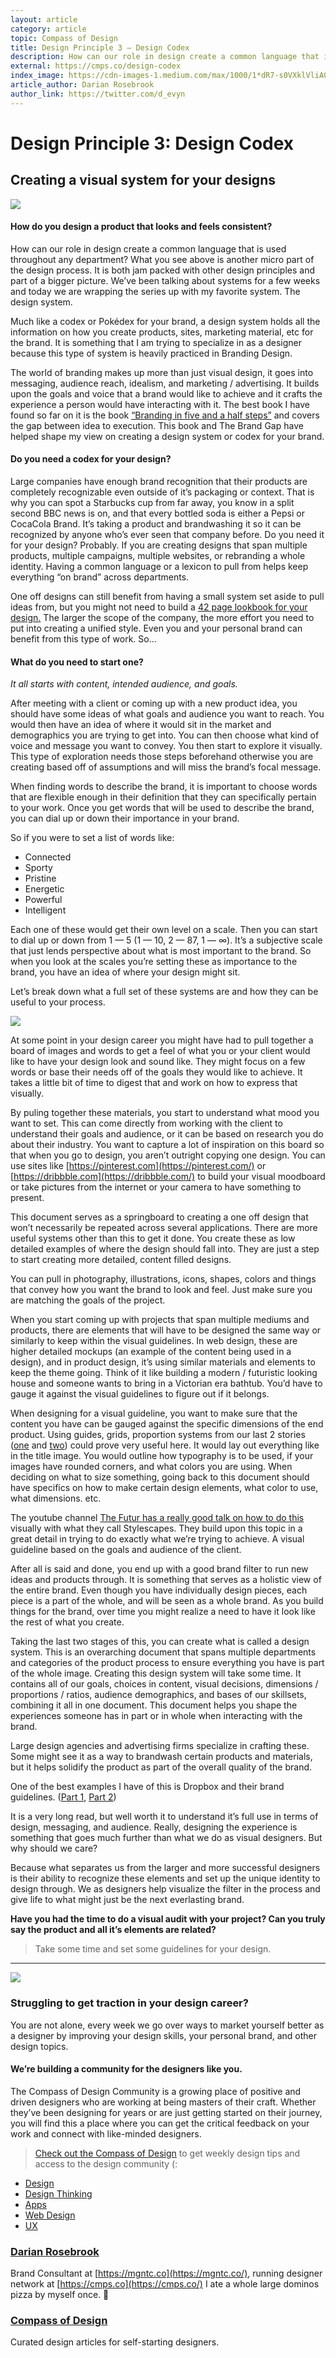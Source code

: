 ```yaml
---
layout: article
category: article
topic: Compass of Design
title: Design Principle 3 — Design Codex
description: How can our role in design create a common language that is used throughout any department? What you see above is another micro part of the design process. It is both jam packed with other design principles and part of a bigger picture. We’ve been talking about systems for a few weeks and today we are wrapping the series up with my favorite system. The design system.
external: https://cmps.co/design-codex
index_image: https://cdn-images-1.medium.com/max/1000/1*dR7-s0VXklVliA0_C0DMEQ.png
article_author: Darian Rosebrook
author_link: https://twitter.com/d_evyn
---
```

# Design Principle 3: Design Codex

## Creating a visual system for your designs

![](https://cdn-images-1.medium.com/max/1000/1*dR7-s0VXklVliA0_C0DMEQ.png)

#### How do you design a product that looks and feels consistent?

How can our role in design create a common language that is used throughout any
department? What you see above is another micro part of the design process. It
is both jam packed with other design principles and part of a bigger picture.
We’ve been talking about systems for a few weeks and today we are wrapping the
series up with my favorite system. The design system.

Much like a codex or Pokédex for your brand, a design system holds all the
information on how you create products, sites, marketing material, etc for the
brand. It is something that I am trying to specialize in as a designer because
this type of system is heavily practiced in Branding Design.

The world of branding makes up more than just visual design, it goes into
messaging, audience reach, idealism, and marketing / advertising. It builds upon
the goals and voice that a brand would like to achieve and it crafts the
experience a person would have interacting with it. The best book I have found
so far on it is the book [“Branding in five and a half
steps”](https://www.amazon.com/Branding-Five-Steps-Michael-Johnson/dp/0500518963)
and covers the gap between idea to execution. This book and The Brand Gap have
helped shape my view on creating a design system or codex for your brand.

#### Do you need a codex for your design?

Large companies have enough brand recognition that their products are completely
recognizable even outside of it’s packaging or context. That is why you can spot
a Starbucks cup from far away, you know in a split second BBC news is on, and
that every bottled soda is either a Pepsi or CocaCola Brand. It’s taking a
product and brandwashing it so it can be recognized by anyone who’s ever seen
that company before. Do you need it for your design? Probably. If you are
creating designs that span multiple products, multiple campaigns, multiple
websites, or rebranding a whole identity. Having a common language or a lexicon
to pull from helps keep everything “on brand” across departments.

One off designs can still benefit from having a small system set aside to pull
ideas from, but you might not need to build a [42 page lookbook for your
design.](https://issuu.com/themarkit/docs/urban_outfitters_brand_book_final_p_d1cb1321abd5a6)
The larger the scope of the company, the more effort you need to put into
creating a unified style. Even you and your personal brand can benefit from this
type of work. So…

#### What do you need to start one?

*It all starts with content, intended audience, and goals.*

After meeting with a client or coming up with a new product idea, you should
have some ideas of what goals and audience you want to reach. You would then
have an idea of where it would sit in the market and demographics you are trying
to get into. You can then choose what kind of voice and message you want to
convey. You then start to explore it visually. This type of exploration needs
those steps beforehand otherwise you are creating based off of assumptions and
will miss the brand’s focal message.

When finding words to describe the brand, it is important to choose words that
are flexible enough in their definition that they can specifically pertain to
your work. Once you get words that will be used to describe the brand, you can
dial up or down their importance in your brand.

So if you were to set a list of words like:

* Connected
* Sporty
* Pristine
* Energetic
* Powerful
* Intelligent

Each one of these would get their own level on a scale. Then you can start to
dial up or down from 1 — 5 (1 — 10, 2 — 87, 1 — ∞). It’s a subjective scale that
just lends perspective about what is most important to the brand. So when you
look at the scales you’re setting these as importance to the brand, you have an
idea of where your design might sit.

Let’s break down what a full set of these systems are and how they can be useful
to your process.

![](https://cdn-images-1.medium.com/max/800/0*FwnnO7LIP0mEy6Xw.jpg)

At some point in your design career you might have had to pull together a board
of images and words to get a feel of what you or your client would like to have
your design look and sound like. They might focus on a few words or base their
needs off of the goals they would like to achieve. It takes a little bit of time
to digest that and work on how to express that visually.

By puling together these materials, you start to understand what mood you want
to set. This can come directly from working with the client to understand their
goals and audience, or it can be based on research you do about their industry.
You want to capture a lot of inspiration on this board so that when you go to
design, you aren’t outright copying one design. You can use sites like
[https://pinterest.com](https://pinterest.com/) or
[https://dribbble.com](https://dribbble.com/) to build your visual moodboard or
take pictures from the internet or your camera to have something to present.

This document serves as a springboard to creating a one off design that won’t
necessarily be repeated across several applications. There are more useful
systems other than this to get it done. You create these as low detailed
examples of where the design should fall into. They are just a step to start
creating more detailed, content filled designs.

You can pull in photography, illustrations, icons, shapes, colors and things
that convey how you want the brand to look and feel. Just make sure you are
matching the goals of the project.

When you start coming up with projects that span multiple mediums and products,
there are elements that will have to be designed the same way or similarly to
keep within the visual guidelines. In web design, these are higher detailed
mockups (an example of the content being used in a design), and in product
design, it’s using similar materials and elements to keep the theme going. Think
of it like building a modern / futuristic looking house and someone wants to
bring in a Victorian era bathtub. You’d have to gauge it against the visual
guidelines to figure out if it belongs.

When designing for a visual guideline, you want to make sure that the content
you have can be gauged against the specific dimensions of the end product. Using
guides, grids, proportion systems from our last 2 stories
([one](https://cmps.co/guide-gutter-grid) and
[two](https://cmps.co/scale-proportion)) could prove very useful here. It would
lay out everything like in the title image. You would outline how typography is
to be used, if your images have rounded corners, and what colors you are using.
When deciding on what to size something, going back to this document should have
specifics on how to make certain design elements, what color to use, what
dimensions. etc.

The youtube channel [The Futur has a really good talk on how to do this
](https://youtu.be/lGmPCutgI2o)visually with what they call Stylescapes. They
build upon this topic in a great detail in trying to do exactly what we’re
trying to achieve. A visual guideline based on the goals and audience of the
client.

After all is said and done, you end up with a good brand filter to run new ideas
and products through. It is something that serves as a holistic view of the
entire brand. Even though you have individually design pieces, each piece is a
part of the whole, and will be seen as a whole brand. As you build things for
the brand, over time you might realize a need to have it look like the rest of
what you create.

Taking the last two stages of this, you can create what is called a design
system. This is an overarching document that spans multiple departments and
categories of the product process to ensure everything you have is part of the
whole image. Creating this design system will take some time. It contains all of
our goals, choices in content, visual decisions, dimensions / proportions /
ratios, audience demographics, and bases of our skillsets, combining it all in
one document. This document helps you shape the experiences someone has in part
or in whole when interacting with the brand.

Large design agencies and advertising firms specialize in crafting these. Some
might see it as a way to brandwash certain products and materials, but it helps
solidify the product as part of the overall quality of the brand.

One of the best examples I have of this is Dropbox and their brand guidelines.
([Part
1](https://medium.com/dropbox-design/illustrating-a-more-human-brand-part-1-e1cfe3c28d9),
[Part
2](https://medium.com/dropbox-design/illustrating-a-more-human-brand-part-2-d2e9494cc8a3))

It is a very long read, but well worth it to understand it’s full use in terms
of design, messaging, and audience. Really, designing the experience is
something that goes much further than what we do as visual designers. But why
should we care?

Because what separates us from the larger and more successful designers is their
ability to recognize these elements and set up the unique identity to design
through. We as designers help visualize the filter in the process and give life
to what might just be the next everlasting brand.

**Have you had the time to do a visual audit with your project? Can you truly
say the product and all it’s elements are related?**

> Take some time and set some guidelines for your design.

*****

![](https://cdn-images-1.medium.com/max/800/1*mo7_gcoDhIhJHCOLPxMfLg.png)

### Struggling to get traction in your design career?

You are not alone, every week we go over ways to market yourself better as a
designer by improving your design skills, your personal brand, and other design
topics.

#### We’re building a community for the designers like you.

The Compass of Design Community is a growing place of positive and driven
designers who are working at being masters of their craft. Whether they’ve been
designing for years or are just getting started on their journey, you will find
this a place where you can get the critical feedback on your work and connect
with like-minded designers.

> [Check out the Compass of Design](https://compassofdesign.com/community/) to get
> weekly design tips and access to the design community (:

* [Design](https://read.compassofdesign.com/tagged/design?source=post)
* [Design
Thinking](https://read.compassofdesign.com/tagged/design-thinking?source=post)
* [Apps](https://read.compassofdesign.com/tagged/apps?source=post)
* [Web Design](https://read.compassofdesign.com/tagged/web-design?source=post)
* [UX](https://read.compassofdesign.com/tagged/ux?source=post)

### [Darian Rosebrook](https://read.compassofdesign.com/@d_evyn)

Brand Consultant at [https://mgntc.co](https://mgntc.co/), running designer
network at [https://cmps.co](https://cmps.co/) I ate a whole large dominos pizza
by myself once. 🍕

### [Compass of Design](https://read.compassofdesign.com/?source=footer_card)

Curated design articles for self-starting designers.
